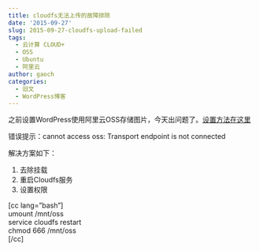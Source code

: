 ```yaml
---
title: cloudfs无法上传的故障排除
date: '2015-09-27'
slug: 2015-09-27-cloudfs-upload-failed
tags:
  - 云计算 CLOUD+
  - OSS
  - Ubuntu
  - 阿里云
author: gaoch
categories:
  - 旧文
  - WordPress博客
---
```



之前设置WordPress使用阿里云OSS存储图片，今天出问题了。[设置方法在这里](http://bio-spring.top/cloudfs-wp-uploads/)

错误提示：cannot access oss: Transport endpoint is not connected

解决方案如下：

1.  去除挂载
2.  重启Cloudfs服务
3.  设置权限

\[cc lang=”bash”\]  
umount /mnt/oss  
service cloudfs restart  
chmod 666 /mnt/oss  
\[/cc\]
